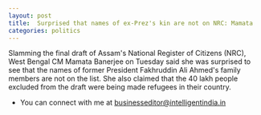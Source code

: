 ```yaml
---
layout: post
title:  Surprised that names of ex-Prez's kin are not on NRC: Mamata
categories: politics
---
```


Slamming the final draft of Assam's National Register of Citizens (NRC), West Bengal CM Mamata Banerjee on Tuesday said she was surprised to see that the names of former President Fakhruddin Ali Ahmed's family members are not on the list. She also claimed that the 40 lakh people excluded from the draft were being made refugees in their country.


- You can connect with me at [businesseditor@intelligentindia.in](mailto:businesseditor@intelligentindia.in)
 


